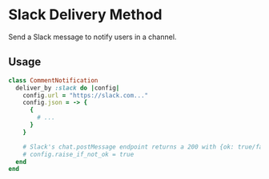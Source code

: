 # Slack Delivery Method

Send a Slack message to notify users in a channel.

## Usage

```ruby
class CommentNotification
  deliver_by :slack do |config|
    config.url = "https://slack.com..."
    config.json = -> {
      {
        # ...
      }
    }

    # Slack's chat.postMessage endpoint returns a 200 with {ok: true/false}. Disable this check by setting to false
    # config.raise_if_not_ok = true
  end
end
```
